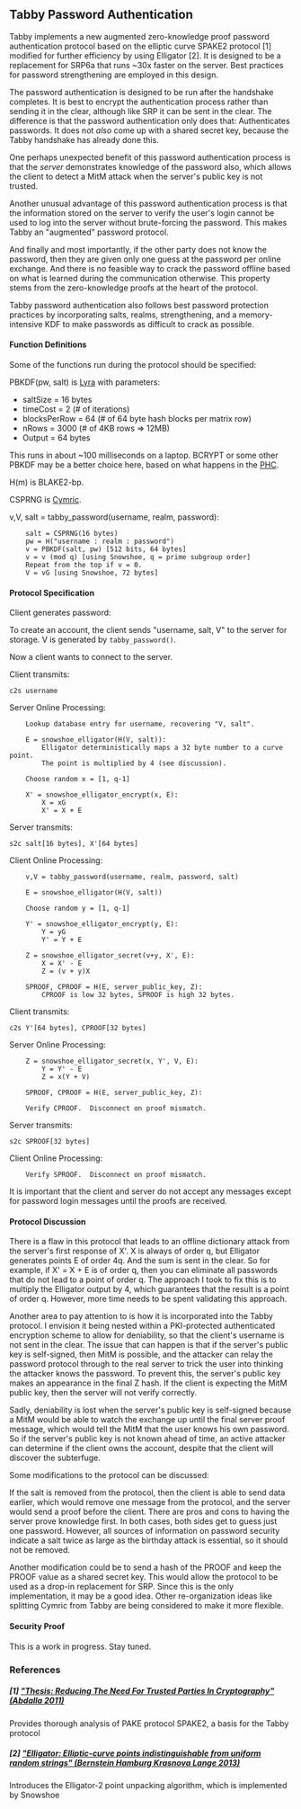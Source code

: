## Tabby Password Authentication

Tabby implements a new augmented zero-knowledge proof password authentication
protocol based on the elliptic curve SPAKE2 protocol [1] modified for further
efficiency by using Elligator [2].  It is designed to be a replacement for SRP6a
that runs ~30x faster on the server.  Best practices for password strengthening
are employed in this design.

The password authentication is designed to be run after the handshake completes.
It is best to encrypt the authentication process rather than sending it in the
clear, although like SRP it can be sent in the clear.  The difference is that
the password authentication only does that: Authenticates passwords.  It does
not *also* come up with a shared secret key, because the Tabby handshake has
already done this.

One perhaps unexpected benefit of this password authentication process is that
the *server* demonstrates knowledge of the password also, which allows the
client to detect a MitM attack when the server's public key is not trusted.

Another unusual advantage of this password authentication process is that the
information stored on the server to verify the user's login cannot be used to
log into the server without brute-forcing the password.  This makes Tabby an
"augmented" password protocol.

And finally and most importantly, if the other party does not know the password,
then they are given only one guess at the password per online exchange.  And
there is no feasible way to crack the password offline based on what is learned
during the communication otherwise.  This property stems from the zero-knowledge
proofs at the heart of the protocol.

Tabby password authentication also follows best password protection practices
by incorporating salts, realms, strengthening, and a memory-intensive KDF to
make passwords as difficult to crack as possible.


#### Function Definitions

Some of the functions run during the protocol should be specified:

PBKDF(pw, salt) is [Lyra](http://eprint.iacr.org/2014/030.pdf) with parameters:

+ saltSize = 16 bytes
+ timeCost = 2 (# of iterations)
+ blocksPerRow = 64 (# of 64 byte hash blocks per matrix row)
+ nRows = 3000 (# of 4KB rows => 12MB)
+ Output = 64 bytes

This runs in about ~100 milliseconds on a laptop.  BCRYPT or some other PBKDF
may be a better choice here, based on what happens in the [PHC](https://password-hashing.net/).

H(m) is BLAKE2-bp.

CSPRNG is [Cymric](https://github.com/catid/cymric).

v,V, salt = tabby_password(username, realm, password):

~~~
	salt = CSPRNG(16 bytes)
	pw = H("username : realm : password")
	v = PBKDF(salt, pw) [512 bits, 64 bytes]
	v = v (mod q) [using Snowshoe, q = prime subgroup order]
	Repeat from the top if v = 0.
	V = vG [using Snowshoe, 72 bytes]
~~~


#### Protocol Specification

Client generates password:

To create an account, the client sends "username, salt, V" to the server for storage.  V is generated by `tabby_password()`.

Now a client wants to connect to the server.

Client transmits:

~~~
c2s username
~~~

Server Online Processing:

~~~
	Lookup database entry for username, recovering "V, salt".

	E = snowshoe_elligator(H(V, salt)):
		Elligator deterministically maps a 32 byte number to a curve point.
		The point is multiplied by 4 (see discussion).

	Choose random x = [1, q-1]

	X' = snowshoe_elligator_encrypt(x, E):
		X = xG
		X' = X + E
~~~

Server transmits:

~~~
s2c salt[16 bytes], X'[64 bytes]
~~~

Client Online Processing:

~~~
	v,V = tabby_password(username, realm, password, salt)

	E = snowshoe_elligator(H(V, salt))

	Choose random y = [1, q-1]

	Y' = snowshoe_elligator_encrypt(y, E):
		Y = yG
		Y' = Y + E

	Z = snowshoe_elligator_secret(v+y, X', E):
		X = X' - E
		Z = (v + y)X

	SPROOF, CPROOF = H(E, server_public_key, Z):
		CPROOF is low 32 bytes, SPROOF is high 32 bytes.
~~~

Client transmits:

~~~
c2s Y'[64 bytes], CPROOF[32 bytes]
~~~

Server Online Processing:

~~~
	Z = snowshoe_elligator_secret(x, Y', V, E):
		Y = Y' - E
		Z = x(Y + V)

	SPROOF, CPROOF = H(E, server_public_key, Z):

	Verify CPROOF.  Disconnect on proof mismatch.
~~~

Server transmits:

~~~
s2c SPROOF[32 bytes]
~~~

Client Online Processing:

~~~
	Verify SPROOF.  Disconnect on proof mismatch.
~~~

It is important that the client and server do not accept any messages
except for password login messages until the proofs are received.


#### Protocol Discussion

There is a flaw in this protocol that leads to an offline dictionary attack from the server's first response of X'.  X is always of order q, but Elligator generates points E of order 4q.  And the sum is sent in the clear.  So for example, if X' = X + E is of order q, then you can eliminate all passwords that do not lead to a point of order q.  The approach I took to fix this is to multiply the Elligator output by 4, which guarantees that the result is a point of order q.  However, more time needs to be spent validating this approach.

Another area to pay attention to is how it is incorporated into the Tabby protocol.  I envision it being nested within a PKI-protected authenticated encryption scheme to allow for deniability, so that the client's username is not sent in the clear.  The issue that can happen is that if the server's public key is self-signed, then MitM is possible, and the attacker can relay the password protocol through to the real server to trick the user into thinking the attacker knows the password.  To prevent this, the server's public key makes an appearance in the final Z hash.  If the client is expecting the MitM public key, then the server will not verify correctly.

Sadly, deniability is lost when the server's public key is self-signed because a MitM would be able to watch the exchange up until the final server proof message, which would tell the MitM that the user knows his own password.  So if the server's public key is not known ahead of time, an active attacker can determine if the client owns the account, despite that the client will discover the subterfuge.

Some modifications to the protocol can be discussed:

If the salt is removed from the protocol, then the client is able to send data earlier, which would remove one message from the protocol, and the server would send a proof before the client.  There are pros and cons to having the server prove knowledge first.  In both cases, both sides get to guess just one password.  However, all sources of information on password security indicate a salt twice as large as the birthday attack is essential, so it should not be removed.

Another modification could be to send a hash of the PROOF and keep the PROOF value as a shared secret key.  This would allow the protocol to be used as a drop-in replacement for SRP.  Since this is the only implementation, it may be a good idea.  Other re-organization ideas like splitting Cymric from Tabby are being considered to make it more flexible.


#### Security Proof

This is a work in progress.  Stay tuned.


### References

##### [1] ["Thesis: Reducing The Need For Trusted Parties In Cryptography" (Abdalla 2011)](http://www.di.ens.fr/~mabdalla/papers/hdrthesis.pdf)
Provides thorough analysis of PAKE protocol SPAKE2, a basis for the Tabby protocol

##### [2] ["Elligator: Elliptic-curve points indistinguishable from uniform random strings" (Bernstein Hamburg Krasnova Lange 2013)](http://elligator.cr.yp.to/elligator-20130828.pdf)
Introduces the Elligator-2 point unpacking algorithm, which is implemented by Snowshoe

